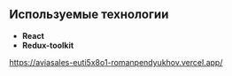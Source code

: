 ## Используемые технологии
* **React** 
* **Redux-toolkit** 

https://aviasales-euti5x8o1-romanpendyukhov.vercel.app/
